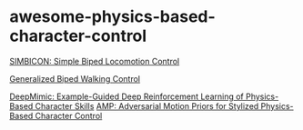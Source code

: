 # awesome-physics-based-character-control
[SIMBICON: Simple Biped Locomotion Control](https://www.cs.sfu.ca/~kkyin/papers/Yin_SIG07.pdf)

[Generalized Biped Walking Control](https://www.cs.ubc.ca/~van/papers/2010-TOG-gbwc/paper.pdf)

[DeepMimic: Example-Guided Deep Reinforcement Learning of Physics-Based Character Skills](https://github.com/xbpeng/DeepMimic)
[AMP: Adversarial Motion Priors for Stylized Physics-Based Character Control](https://xbpeng.github.io/projects/AMP/index.html)
